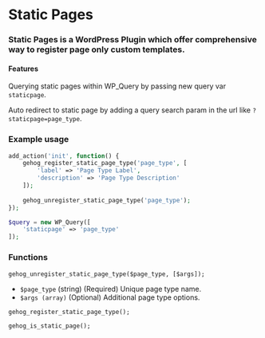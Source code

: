 # Static Pages

### Static Pages is a WordPress Plugin which offer comprehensive way to register page only custom templates.

#### Features
Querying static pages within WP_Query by passing new query var `staticpage`.

Auto redirect to static page by adding a query search param in the url like `?staticpage=page_type`.

### Example usage
```php
add_action('init', function() {
    gehog_register_static_page_type('page_type', [
        'label' => 'Page Type Label',
        'description' => 'Page Type Description'
    ]);
    
    gehog_unregister_static_page_type('page_type');
});
```

```php
$query = new WP_Query([
    'staticpage' => 'page_type'
]);
```

### Functions

`gehog_unregister_static_page_type($page_type, [$args]);`

- `$page_type` (string) (Required) Unique page type name.
- `$args (array)` (Optional) Additional page type options.

`gehog_register_static_page_type();`

`gehog_is_static_page();`
